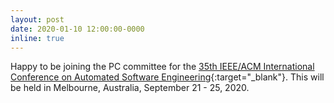 ```yaml
---
layout: post
date: 2020-01-10 12:00:00-0000
inline: true
---
```


Happy to be joining the PC committee for the [35th IEEE/ACM International Conference on Automated Software Engineering](https://a2i2.github.io/ase2020/){:target="\_blank"}. This will be held in Melbourne, Australia, September 21 - 25, 2020.
